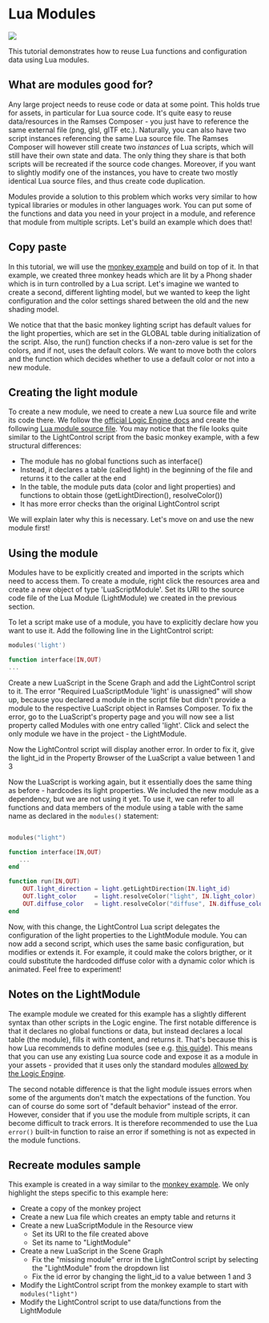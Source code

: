 <!--
SPDX-License-Identifier: MPL-2.0

This file is part of Ramses Composer
(see https://github.com/bmwcarit/ramses-composer-docs).

This Source Code Form is subject to the terms of the Mozilla Public License, v. 2.0.
If a copy of the MPL was not distributed with this file, You can obtain one at http://mozilla.org/MPL/2.0/.
-->

# Lua Modules

![](../../basics/monkey/docs/viewport_preview.png)

This tutorial demonstrates how to reuse Lua functions and configuration data using Lua modules.

## What are modules good for?

Any large project needs to reuse code or data at some point. This holds true for assets, in particular for Lua source code.
It's quite easy to reuse data/resources in the Ramses Composer - you just have to reference the same external file (png, glsl, glTF etc.).
Naturally, you can also have two script instances referencing the same Lua source file. The Ramses Composer will however still
create two *instances* of Lua scripts, which will still have their own state and data. The only thing they share is that both scripts
will be recreated if the source code changes. Moreover, if you want to slightly modify one of the instances, you have to create two mostly
identical Lua source files, and thus create code duplication.

Modules provide a solution to this problem which works very similar to how typical libraries or modules in other languages work.
You can put some of the functions and data you need in your project in a module, and reference that module from multiple scripts.
Let's build an example which does that!

## Copy paste

In this tutorial, we will use the [monkey example](../../basics/monkey/README.md#recreate-sample) and build on top of it.
In that example, we created three monkey heads which are lit by a Phong shader which is in turn controlled by a Lua script.
Let's imagine we wanted to create a second, different lighting model, but we wanted to keep the light configuration and the color
settings shared between the old and the new shading model.

We notice that that the basic monkey lighting script has default values for the light properties, which are set in the GLOBAL table
during initialization of the script. Also, the run() function checks if a non-zero value is set for the colors, and if not, uses
the default colors. We want to move both the colors and the function which decides whether to use a default color or not into a new module.

## Creating the light module

To create a new module, we need to create a new Lua source file and write its code there. We follow the
[official Logic Engine docs](https://ramses-logic.readthedocs.io/en/latest/lua_syntax.html#custom-modules) and
create the following [Lua module source file](./scripts/LightModule.lua). You may notice that the file looks quite
similar to the LightControl script from the basic monkey example, with a few structural differences:

* The module has no global functions such as interface()
* Instead, it declares a table (called light) in the beginning of the file and returns it to the caller at the end
* In the table, the module puts data (color and light properties) and functions to obtain those (getLightDirection(), resolveColor())
* It has more error checks than the original LightControl script

We will explain later why this is necessary. Let's move on and use the new module first!

## Using the module

Modules have to be explicitly created and imported in the scripts which need to access them. To create a module,
right click the resources area and create a new object of type 'LuaScriptModule'. Set its URI to the source code file of the Lua Module (LightModule) we created in the previous section.

To let a script make use of a module, you have to explicitly declare how you want to use it. Add the following line in the LightControl script:

```lua
modules('light')

function interface(IN,OUT)
...

```

Create a new LuaScript in the Scene Graph and add the LightControl script to it. The error "Required LuaScriptModule 'light' is unassigned" will show up, because you declared a module in the script file but didn't provide a module to the respective LuaScript object in Ramses Composer. To fix the error, go to the LuaScript's property page and you will now see a list property called Modules with one entry called 'light'. Click and select
the only module we have in the project - the LightModule.

Now the LightControl script will display another error. In order to fix it, give the light_id in the Property Browser of the LuaScript a value between 1 and 3

Now the LuaScript is working again, but it essentially does the same thing as before - hardcodes its light properties.
We included the new module as a dependency, but we are not using it yet. To use it, we can refer to all functions and data
members of the module using a table with the same name as declared in the ``modules()`` statement:

```lua

modules("light")

function interface(IN,OUT)
   ...
end

function run(IN,OUT)
    OUT.light_direction = light.getLightDirection(IN.light_id)
    OUT.light_color     = light.resolveColor("light", IN.light_color)
    OUT.diffuse_color   = light.resolveColor("diffuse", IN.diffuse_color)
end
```

Now, with this change, the LightControl Lua script delegates the configuration of the light properties
to the LightModule module. You can now add a second script, which uses the same basic configuration,
but modifies or extends it. For example, it could make the colors brigther, or it could substitute the
hardcoded diffuse color with a dynamic color which is animated. Feel free to experiment!

## Notes on the LightModule

The example module we created for this example has a slightly different syntax than other scripts in the Logic engine.
The first notable difference is that it declares no global functions or data, but instead declares a local table (the module),
fills it with content, and returns it. That's because this is how Lua recommends to define modules
(see e.g. [this guide](https://www.tutorialspoint.com/lua/lua_modules.htm)). This means that you can
use any existing Lua source code and expose it as a module in your assets - provided that it uses only the standard modules
[allowed by the Logic Engine](https://ramses-logic.readthedocs.io/en/latest/lua_syntax.html#standard-modules).

The second notable difference is that the light module issues errors when some of the arguments don't match the
expectations of the function. You can of course do some sort of "default behavior" instead of the error. However, consider
that if you use the module from multiple scripts, it can become difficult to track errors. It is therefore recommended
to use the Lua ``error()`` built-in function to raise an error if something is not as expected in the module functions.

## Recreate modules sample

This example is created in a way similar to the [monkey example](../../basics/monkey/README.md#recreate-sample). We only highlight the
steps specific to this example here:

* Create a copy of the monkey project
* Create a new Lua file which creates an empty table and returns it
* Create a new LuaScriptModule in the Resource view
    * Set its URI to the file created above
    * Set its name to "LightModule"
* Create a new LuaScript in the Scene Graph
    * Fix the "missing module" error in the LightControl script by selecting the "LightModule" from the dropdown list
    * Fix the id error by changing the light_id to a value between 1 and 3
* Modify the LightControl script from the monkey example to start with `modules("light")`
* Modify the LightControl script to use data/functions from the LightModule


